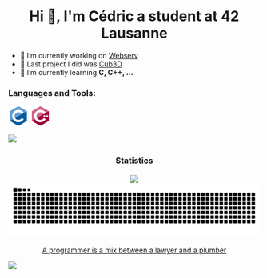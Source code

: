 <h1 align="center">Hi 👋, I'm Cédric a student at 42 Lausanne</h1>

- 🔭 I’m currently working on [Webserv](https://github.com/CMY42/Webserv)
- 🤝 Last project I did was [Cub3D](https://github.com/CMY42/cub3D)
- 🌱 I’m currently learning **C, C++, ...**


</div><h3 align="left">Languages and Tools:</h3>
<p align="left">
<img src="https://raw.githubusercontent.com/teamedwardforever/Readme-Generator/71f25dd8b98329b168142a6b782a107b75eab178/svg/Skills/Languages/c-original.svg" alt="C" width="40" height="40"/>
<img src="https://raw.githubusercontent.com/teamedwardforever/Readme-Generator/71f25dd8b98329b168142a6b782a107b75eab178/svg/Skills/Languages/cplusplus-original.svg" alt="CPP" width="40" height="40"/>
</p>

<img src="https://user-images.githubusercontent.com/73097560/115834477-dbab4500-a447-11eb-908a-139a6edaec5c.gif"><h3 align="center">Statistics</h3>
<div align="center">
<a href="https://github.com/CMY42">
<img align="center" src="http://github-profile-summary-cards.vercel.app/api/cards/profile-details?username=CMY42&theme=default" height="180em" />
</div>
  
<picture>
  <source media="(prefers-color-scheme: dark)" srcset="https://raw.githubusercontent.com/CMY42/CMY42/output/github-contribution-grid-snake-dark.svg">
  <source media="(prefers-color-scheme: light)" srcset="https://raw.githubusercontent.com/CMY42/CMY42/output/github-contribution-grid-snake.svg">
  <img alt="github contribution grid snake animation" src="https://raw.githubusercontent.com/CMY42/CMY42/output/github-contribution-grid-snake.svg">
</picture>

<div align="center">
  <p>A programmer is a mix between a lawyer and a plumber</p>
</div>

<img src="https://raw.githubusercontent.com/Trilokia/Trilokia/379277808c61ef204768a61bbc5d25bc7798ccf1/bottom_header.svg" />

